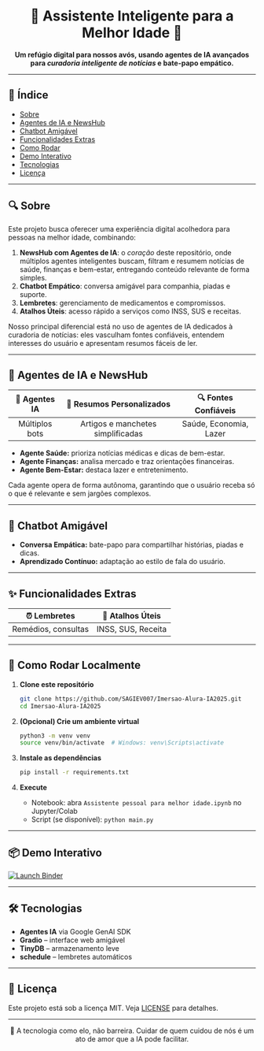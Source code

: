 <h1 align="center">
  🌟 Assistente Inteligente para a Melhor Idade 🌟
</h1>

<p align="center">
  <strong>Um refúgio digital para nossos avós, usando agentes de IA avançados para <em>curadoria inteligente de notícias</em> e bate-papo empático.</strong>
</p>

---

## 📖 Índice

* [Sobre](#sobre)
* [Agentes de IA e NewsHub](#news)
* [Chatbot Amigável](#chatbot)
* [Funcionalidades Extras](#funcionalidades)
* [Como Rodar](#como-rodar)
* [Demo Interativo](#demo-interativo)
* [Tecnologias](#tecnologias)
* [Licença](#licenca)

---

## <a name="sobre"></a>🔍 Sobre

Este projeto busca oferecer uma experiência digital acolhedora para pessoas na melhor idade, combinando:

1. **NewsHub com Agentes de IA**: o <em>coração</em> deste repositório, onde múltiplos agentes inteligentes buscam, filtram e resumem notícias de saúde, finanças e bem-estar, entregando conteúdo relevante de forma simples.
2. **Chatbot Empático**: conversa amigável para companhia, piadas e suporte.
3. **Lembretes**: gerenciamento de medicamentos e compromissos.
4. **Atalhos Úteis**: acesso rápido a serviços como INSS, SUS e receitas.

Nosso principal diferencial está no uso de agentes de IA dedicados à curadoria de notícias: eles vasculham fontes confiáveis, entendem interesses do usuário e apresentam resumos fáceis de ler.

---

## <a name="news"></a>📰 Agentes de IA e NewsHub

|  🤖 Agentes IA |     📑 Resumos Personalizados     |  🔍 Fontes Confiáveis  |
| :------------: | :-------------------------------: | :--------------------: |
| Múltiplos bots | Artigos e manchetes simplificadas | Saúde, Economia, Lazer |

* **Agente Saúde:** prioriza notícias médicas e dicas de bem-estar.
* **Agente Finanças:** analisa mercado e traz orientações financeiras.
* **Agente Bem-Estar:** destaca lazer e entretenimento.

Cada agente opera de forma autônoma, garantindo que o usuário receba só o que é relevante e sem jargões complexos.

---

## <a name="chatbot"></a>💬 Chatbot Amigável

* **Conversa Empática:** bate-papo para compartilhar histórias, piadas e dicas.
* **Aprendizado Contínuo:** adaptação ao estilo de fala do usuário.

---

## <a name="funcionalidades"></a>✨ Funcionalidades Extras

|     ⏰ Lembretes     |  🔗 Atalhos Úteis  |
| :-----------------: | :----------------: |
| Remédios, consultas | INSS, SUS, Receita |

---

## <a name="como-rodar"></a>🚀 Como Rodar Localmente

1. **Clone este repositório**

   ```bash
   git clone https://github.com/SAGIEV007/Imersao-Alura-IA2025.git
   cd Imersao-Alura-IA2025
   ```

2. **(Opcional) Crie um ambiente virtual**

   ```bash
   python3 -m venv venv
   source venv/bin/activate  # Windows: venv\Scripts\activate
   ```

3. **Instale as dependências**

   ```bash
   pip install -r requirements.txt
   ```

4. **Execute**

   * Notebook: abra `Assistente pessoal para melhor idade.ipynb` no Jupyter/Colab
   * Script (se disponível): `python main.py`

---

## <a name="demo-interativo"></a>📦 Demo Interativo

[![Launch Binder](https://mybinder.org/badge_logo.svg)](https://mybinder.org/v2/gh/SAGIEV007/Imersao-Alura-IA2025/HEAD?filepath=Assistente%20pessoal%20para%20melhor%20idade.ipynb)

---

## <a name="tecnologias"></a>🛠️ Tecnologias

* **Agentes IA** via Google GenAI SDK
* **Gradio** – interface web amigável
* **TinyDB** – armazenamento leve
* **schedule** – lembretes automáticos

---

## <a name="licenca"></a>📄 Licença

Este projeto está sob a licença MIT. Veja [LICENSE](LICENSE) para detalhes.

---

<p align="center">
  💖 A tecnologia como elo, não barreira.  
  Cuidar de quem cuidou de nós é um ato de amor que a IA pode facilitar.
</p>
